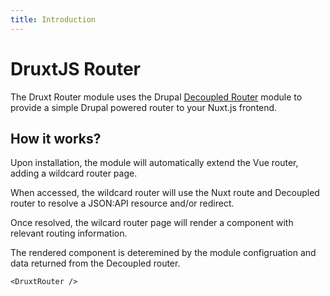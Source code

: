 ```yaml
---
title: Introduction
---
```


# DruxtJS Router

The Druxt Router module uses the Drupal [Decoupled Router](https://www.drupal.org/project/decoupled_router) module to provide a simple Drupal powered router to your Nuxt.js frontend.


## How it works?

Upon installation, the module will automatically extend the Vue router, adding a wildcard router page.

When accessed, the wildcard router will use the Nuxt route and Decoupled router to resolve a JSON:API resource and/or redirect.

Once resolved, the wilcard router page will render a component with relevant routing information.

The rendered component is deteremined by the module configruation and data returned from the Decoupled router.

```vue
<DruxtRouter />
```
